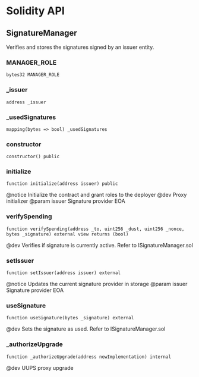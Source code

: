 # Solidity API

## SignatureManager

Verifies and stores the signatures signed by an issuer entity.

### MANAGER_ROLE

```solidity
bytes32 MANAGER_ROLE
```

### _issuer

```solidity
address _issuer
```

### _usedSignatures

```solidity
mapping(bytes => bool) _usedSignatures
```

### constructor

```solidity
constructor() public
```

### initialize

```solidity
function initialize(address issuer) public
```

@notice       Initialize the contract and grant roles to the deployer
 @dev          Proxy initializer
 @param issuer Signature provider EOA

### verifySpending

```solidity
function verifySpending(address _to, uint256 _dust, uint256 _nonce, bytes _signature) external view returns (bool)
```

@dev Verifies if signature is currently active. Refer to ISignatureManager.sol

### setIssuer

```solidity
function setIssuer(address issuer) external
```

@notice       Updates the current signature provider in storage
 @param issuer Signature provider EOA

### useSignature

```solidity
function useSignature(bytes _signature) external
```

@dev Sets the signature as used. Refer to ISignatureManager.sol

### _authorizeUpgrade

```solidity
function _authorizeUpgrade(address newImplementation) internal
```

@dev UUPS proxy upgrade

